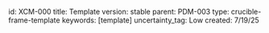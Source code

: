 id: XCM-000
title: Template
version: stable
parent: PDM-003
type: crucible-frame-template
keywords: [template]
uncertainty_tag: Low
created: 7/19/25